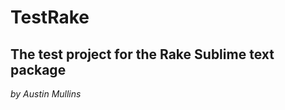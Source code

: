 TestRake
========

The test project for the Rake Sublime text package
--------------------------------------------------

*by Austin Mullins*
